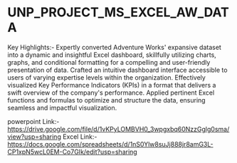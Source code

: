 # UNP_PROJECT_MS_EXCEL_AW_DATA

Key Highlights:-
Expertly converted Adventure Works' expansive dataset into a dynamic and insightful Excel dashboard, skillfully utilizing charts, graphs, and conditional formatting for a compelling and user-friendly presentation of data. Crafted an intuitive dashboard interface accessible to users of varying expertise levels within the organization. Effectively visualized Key Performance Indicators (KPIs) in a format that delivers a swift overview of the company's performance. Applied pertinent Excel functions and formulas to optimize and structure the data, ensuring seamless and impactful visualization.

powerpoint Link:-https://drive.google.com/file/d/1vKPyLOMBVH0_3wpgxbq60NzzGglg0sma/view?usp=sharing
Excel Link:-https://docs.google.com/spreadsheets/d/1nS0Ylw8suJj888jr8amG3L-CP1xpN5wcL0EM-Co7GIk/edit?usp=sharing

